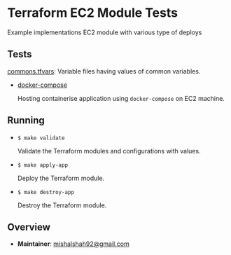# Terraform EC2 Module Tests

Example implementations EC2 module with various type of deploys 

## Tests

[commons.tfvars](commons.tfvars): Variable files having values of common variables. 

- [docker-compose](docker-compose)
        
  Hosting containerise application using `docker-compose` on EC2 machine.
  
  
## Running

- `$ make validate`  

    Validate the Terraform modules and configurations with values. 
    
- `$ make apply-app`  

    Deploy the Terraform module.

- `$ make destroy-app`  

    Destroy the Terraform module.   


## Overview

- **Maintainer**: mishalshah92@gmail.com
